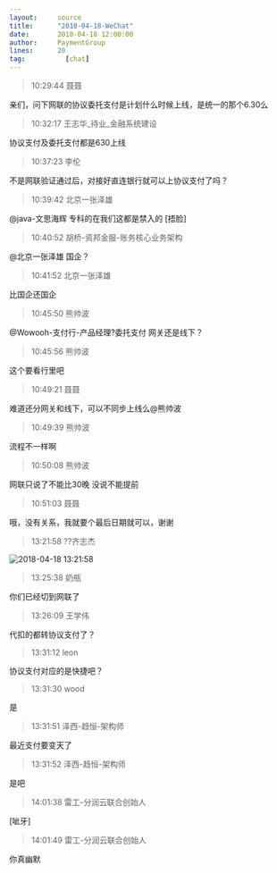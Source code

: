 ```yaml
---
layout:     source 
title:      "2018-04-18-WeChat"
date:       2018-04-18 12:00:00
author:     PaymentGroup
lines:      20 
tag:		  [chat]
---
```

> 10:29:44  聂聂  
   
亲们，问下网联的协议委托支付是计划什么时候上线，是统一的那个6.30么  
   
> 10:32:17  王志华_待业_金融系统建设  
   
协议支付及委托支付都是630上线  
   
> 10:37:23  李伦  
   
不是网联验证通过后，对接好直连银行就可以上协议支付了吗？  
   
> 10:39:42  北京一张泽雄  
   
@java-文思海辉  专科的在我们这都是禁入的 [捂脸]  
   
> 10:40:52  胡桥-资邦金服-账务核心业务架构  
   
@北京一张泽雄 国企？  
   
> 10:41:52  北京一张泽雄  
   
比国企还国企  
   
> 10:45:50  熊帅波  
   
@Wowooh-支付行-产品经理?委托支付 网关还是线下？  
   
> 10:45:56  熊帅波  
   
这个要看行里吧  
   
> 10:49:21  聂聂  
   
难道还分网关和线下，可以不同步上线么@熊帅波   
   
> 10:49:39  熊帅波  
   
流程不一样啊  
   
> 10:50:08  熊帅波  
   
网联只说了不能比30晚 没说不能提前  
   
> 10:51:03  聂聂  
   
哦，没有关系，我就要个最后日期就可以，谢谢  
   
> 13:21:58  ??齐志杰  
   
![2018-04-18 13:21:58](http://static.cocolian.org/img/20180418_132158.png) 
   
> 13:25:38  奶瓶  
   
你们已经切到网联了  
   
> 13:26:09  王学伟  
   
代扣的都转协议支付了？  
   
> 13:31:12  leon  
   
协议支付对应的是快捷吧？  
   
> 13:31:30  wood  
   
是  
   
> 13:31:51  泽西-趋恒-架构师  
   
最近支付要变天了  
   
> 13:31:52  泽西-趋恒-架构师  
   
是吧  
   
> 14:01:38  雷工-分润云联合创始人  
   
[呲牙]  
   
> 14:01:49  雷工-分润云联合创始人  
   
你真幽默  
   
